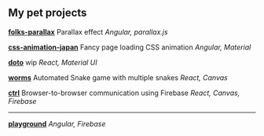 ## My pet projects

[**folks-parallax**](https://ilnazv.github.io/folks-parallax/) Parallax effect _Angular, parallax.js_

[**css-animation-japan**](https://ilnazv.github.io/css-animation-japan/) Fancy page loading CSS animation _Angular, Material_

[**doto**](https://ilnazv.github.io/doto/) wip _React, Material UI_

[**worms**](https://ilnazv.github.io/worm/) Automated Snake game with multiple snakes _React, Canvas_

[**ctrl**](https://ilnazv.github.io/ctrl/) Browser-to-browser communication using Firebase _React, Canvas, Firebase_

----------------

[**playground**](https://ilnazv.github.io/ng-sandbox/) _Angular, Firebase_
